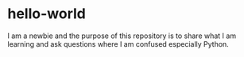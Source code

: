 # hello-world
I am a newbie and the purpose of this repository is to share what I am learning and ask questions where I am confused especially Python.
